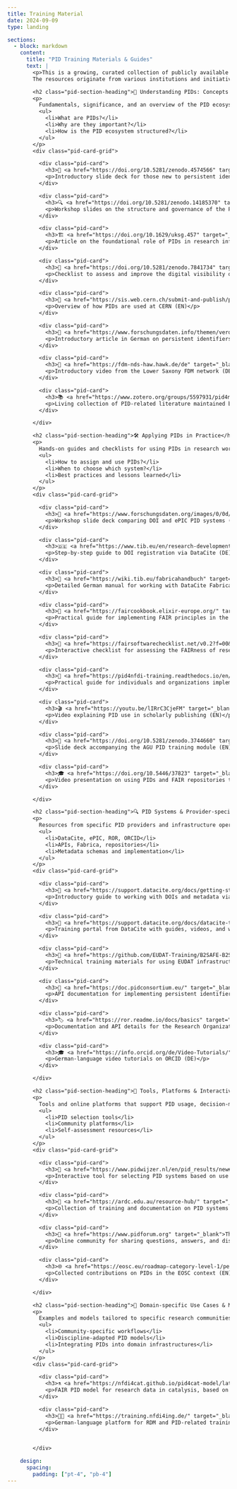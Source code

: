 ```yaml
---
title: Training Material
date: 2024-09-09
type: landing

sections:
  - block: markdown
    content:
      title: "PID Training Materials & Guides"
      text: |
        <p>This is a growing, curated collection of publicly available training materials, handbooks, cookbooks, documentation, and guides focused on persistent identifiers (PIDs) — both in general and for specific PID systems and providers.<br /><br />
        The resources originate from various institutions and initiatives and are not maintained by us. As a work in progress, this overview will evolve to reflect the needs of the NFDI research communities. Suggestions are welcome.<br /></p>

        <h2 class="pid-section-heading">🧭 Understanding PIDs: Concepts & Ecosystem</h2>
        <p>
          Fundamentals, significance, and an overview of the PID ecosystem. Includes beginner-friendly introductions, insights into governance, and the conceptual role of PIDs in research infrastructure.
          <ul>
            <li>What are PIDs?</li>
            <li>Why are they important?</li>
            <li>How is the PID ecosystem structured?</li>
          </ul>
        </p>
        <div class="pid-card-grid">

          <div class="pid-card">
            <h3>📘 <a href="https://doi.org/10.5281/zenodo.4574566" target="_blank">PIDs 101: A Beginners' Guide to Persistent Identifiers</a></h3>
            <p>Introductory slide deck for those new to persistent identifiers (EN)</p>
          </div>

          <div class="pid-card">
            <h3>🔍 <a href="https://doi.org/10.5281/zenodo.14185370" target="_blank">What lies beneath – A closer look at the PID ecosystem</a></h3>
            <p>Workshop slides on the structure and governance of the PID ecosystem (EN)</p>
          </div>

          <div class="pid-card">
            <h3>🏗️ <a href="https://doi.org/10.1629/uksg.457" target="_blank">Persistent Identifiers: The Building Blocks of the Research Information Infrastructure</a></h3>
            <p>Article on the foundational role of PIDs in research infrastructure (EN)</p>
          </div>

          <div class="pid-card">
            <h3>🧭 <a href="https://doi.org/10.5281/zenodo.7841734" target="_blank">Digital Presence Checklist</a></h3>
            <p>Checklist to assess and improve the digital visibility of research outputs (EN)</p>
          </div>

          <div class="pid-card">
            <h3>🧪 <a href="https://sis.web.cern.ch/submit-and-publish/persistent-identifiers" target="_blank">Persistent Identifiers – CERN</a></h3>
            <p>Overview of how PIDs are used at CERN (EN)</p>
          </div>

          <div class="pid-card">
            <h3>🔗 <a href="https://www.forschungsdaten.info/themen/veroeffentlichen-und-archivieren/persistente-identifikatoren/" target="_blank">Persistente Identifikatoren</a></h3>
            <p>Introductory article in German on persistent identifiers in research (DE)</p>
          </div>

          <div class="pid-card">
            <h3>🎥 <a href="https://fdm-nds-haw.hawk.de/de" target="_blank">Video: Was sind PIDs?</a></h3>
            <p>Introductory video from the Lower Saxony FDM network (DE)</p>
          </div>

          <div class="pid-card">
            <h3>📚 <a href="https://www.zotero.org/groups/5597931/pid4nfdi/library" target="_blank">PID4NFDI Zotero Group Library</a></h3>
            <p>Living collection of PID-related literature maintained by the PID4NFDI consortium (EN/DE)</p>
          </div>

        </div>

        <h2 class="pid-section-heading">🛠️ Applying PIDs in Practice</h2>
        <p>
          Hands-on guides and checklists for using PIDs in research workflows. Includes practical comparisons, assignment procedures, and community-specific strategies.
          <ul>
            <li>How to assign and use PIDs?</li>
            <li>When to choose which system?</li>
            <li>Best practices and lessons learned</li>
          </ul>
        </p>
        <div class="pid-card-grid">

          <div class="pid-card">
            <h3>📌 <a href="https://www.forschungsdaten.org/images/0/0d/PID_nestorDINI_Workshop_Einsteigersession.pdf" target="_blank">DOI und ePIC – Ein Vergleich</a></h3>
            <p>Workshop slide deck comparing DOI and ePIC PID systems (DE)</p>
          </div>

          <div class="pid-card">
            <h3>🇩🇪 <a href="https://www.tib.eu/en/research-development/project-overview/doi-service" target="_blank">In drei Schritten zur DOI – TIB</a></h3>
            <p>Step-by-step guide to DOI registration via DataCite (DE)</p>
          </div>

          <div class="pid-card">
            <h3>🧾 <a href="https://wiki.tib.eu/fabricahandbuch" target="_blank">Fabrica Handbuch – TIB Wiki</a></h3>
            <p>Detailed German manual for working with DataCite Fabrica (DE)</p>
          </div>

          <div class="pid-card">
            <h3>🍳 <a href="https://faircookbook.elixir-europe.org/" target="_blank">FAIR Cookbook – Life Sciences</a></h3>
            <p>Practical guide for implementing FAIR principles in the life sciences, with PID references (EN)</p>
          </div>

          <div class="pid-card">
            <h3>🧪 <a href="https://fairsoftwarechecklist.net/v0.2?f=00&a=00000&i=00000&r=000" target="_blank">FAIR Software Checklist</a></h3>
            <p>Interactive checklist for assessing the FAIRness of research software (EN)</p>
          </div>

          <div class="pid-card">
            <h3>📖 <a href="https://pid4nfdi-training.readthedocs.io/en/latest/" target="_blank">PID4NFDI Cookbook</a></h3>
            <p>Practical guide for individuals and organizations implementing PIDs in research workflows (EN)</p>
          </div>

          <div class="pid-card">
            <h3>🎬 <a href="https://youtu.be/lIRrC3CjeFM" target="_blank">The Paper and The Data: Module 5 – Persistent Identifiers</a></h3>
            <p>Video explaining PID use in scholarly publishing (EN)</p>
          </div>

          <div class="pid-card">
            <h3>📑 <a href="https://doi.org/10.5281/zenodo.3744660" target="_blank">Slides: The Paper and The Data – Module 5</a></h3>
            <p>Slide deck accompanying the AGU PID training module (EN)</p>
          </div>

          <div class="pid-card">
            <h3>🎓 <a href="https://doi.org/10.5446/37823" target="_blank">Findability of Research Data and Software Through PIDs</a></h3>
            <p>Video presentation on using PIDs and FAIR repositories to improve findability (EN)</p>
          </div>

        </div>

        <h2 class="pid-section-heading">🔍 PID Systems & Provider-specific Training</h2>
        <p>
          Resources from specific PID providers and infrastructure operators. Covers technical usage, metadata, APIs, and workflows.
          <ul>
            <li>DataCite, ePIC, ROR, ORCID</li>
            <li>APIs, Fabrica, repositories</li>
            <li>Metadata schemas and implementation</li>
          </ul>
        </p>
        <div class="pid-card-grid">

          <div class="pid-card">
            <h3>📘 <a href="https://support.datacite.org/docs/getting-started" target="_blank">Getting Started – DataCite</a></h3>
            <p>Introductory guide to working with DOIs and metadata via DataCite (EN)</p>
          </div>

          <div class="pid-card">
            <h3>📘 <a href="https://support.datacite.org/docs/datacite-training" target="_blank">DataCite Training</a></h3>
            <p>Training portal from DataCite with guides, videos, and workshops (EN)</p>
          </div>

          <div class="pid-card">
            <h3>🔧 <a href="https://github.com/EUDAT-Training/B2SAFE-B2STAGE-Training" target="_blank">EUDAT B2SAFE-B2STAGE Training</a></h3>
            <p>Technical training materials for using EUDAT infrastructure with PIDs (EN)</p>
          </div>

          <div class="pid-card">
            <h3>🧾 <a href="https://doc.pidconsortium.eu/" target="_blank">ePIC API Documentation</a></h3>
            <p>API documentation for implementing persistent identifiers with ePIC (EN)</p>
          </div>

          <div class="pid-card">
            <h3>🏷️ <a href="https://ror.readme.io/docs/basics" target="_blank">ROR Basics</a></h3>
            <p>Documentation and API details for the Research Organization Registry (EN)</p>
          </div>

          <div class="pid-card">
            <h3>🎓 <a href="https://info.orcid.org/de/Video-Tutorials/" target="_blank">ORCID Video Tutorials</a></h3>
            <p>German-language video tutorials on ORCID (DE)</p>
          </div>

        </div>

        <h2 class="pid-section-heading">🧰 Tools, Platforms & Interactive Resources</h2>
        <p>
          Tools and online platforms that support PID usage, decision-making, and community discussions.
          <ul>
            <li>PID selection tools</li>
            <li>Community platforms</li>
            <li>Self-assessment resources</li>
          </ul>
        </p>
        <div class="pid-card-grid">

          <div class="pid-card">
            <h3>🎯 <a href="https://www.pidwijzer.nl/en/pid_results/new#tab-1" target="_blank">PID Guide – pidwijzer.nl</a></h3>
            <p>Interactive tool for selecting PID systems based on use case (EN)</p>
          </div>

          <div class="pid-card">
            <h3>🧰 <a href="https://ardc.edu.au/resource-hub/" target="_blank">ARDC Resource Hub</a></h3>
            <p>Collection of training and documentation on PID systems (EN)</p>
          </div>

          <div class="pid-card">
            <h3>💬 <a href="https://www.pidforum.org" target="_blank">The PID Forum</a></h3>
            <p>Online community for sharing questions, answers, and discussions about PIDs (EN)</p>
          </div>

          <div class="pid-card">
            <h3>🌐 <a href="https://eosc.eu/roadmap-category-level-1/persistent-identifiers/" target="_blank">EOSC Macro‑Roadmap – Persistent Identifiers (PIDs)</a></h3>
            <p>Collected contributions on PIDs in the EOSC context (EN)</p>
          </div>

        </div>

        <h2 class="pid-section-heading">🔬 Domain-specific Use Cases & Models</h2>
        <p>
          Examples and models tailored to specific research communities or disciplines. Shows how PIDs are applied in specialized contexts.
          <ul>
            <li>Community-specific workflows</li>
            <li>Discipline-adapted PID models</li>
            <li>Integrating PIDs into domain infrastructures</li>
          </ul>
        </p>
        <div class="pid-card-grid">

          <div class="pid-card">
            <h3>⚗️ <a href="https://nfdi4cat.github.io/pid4cat-model/latest/" target="_blank">pid4cat – PID Model for Catalysis</a></h3>
            <p>FAIR PID model for research data in catalysis, based on Handle (EN)</p>
          </div>

          <div class="pid-card">
            <h3>🧑‍🏫 <a href="https://training.nfdi4ing.de/" target="_blank">NFDI4Ing Training Platform</a></h3>
            <p>German-language platform for RDM and PID-related training materials (DE)</p>
          </div>

          
        </div>

    design:
      spacing:
        padding: ["pt-4", "pb-4"]
---
```

